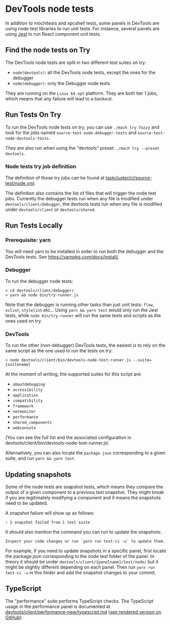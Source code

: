 # DevTools node tests

In addition to mochitests and xpcshell tests, some panels in DevTools are using node test libraries to run unit tests. For instance, several panels are using [Jest](https://jestjs.io/) to run React component unit tests.

## Find the node tests on Try

The DevTools node tests are split in two different test suites on try:
- `node(devtools)`: all the DevTools node tests, except the ones for the debugger
- `node(debugger)`: only the Debugger node tests

They are running on the `Linux 64 opt` platform. They are both tier 1 jobs, which means that any failure will lead to a backout.

## Run Tests On Try

To run the DevTools node tests on try, you can use `./mach try fuzzy` and look for the jobs named `source-test-node-debugger-tests` and `source-test-node-devtools-tests`.

They are also run when using the "devtools" preset: `./mach try --preset devtools`.

### Node tests try job definition

The definition of those try jobs can be found at [taskcluster/ci/source-test/node.yml](https://searchfox.org/mozilla-central/source/taskcluster/ci/source-test/node.yml).

The definition also contains the list of files that will trigger the node test jobs. Currently the debugger tests run when any file is modified under `devtools/client/debugger`, the devtools tests run when any file is modified under `devtools/client` or `devtools/shared`.

## Run Tests Locally

### Prerequisite: yarn

You will need yarn to be installed in order to run both the debugger and the DevTools tests. See https://yarnpkg.com/docs/install/.

### Debugger

To run the debugger node tests:
```
> cd devtools/client/debugger/
> yarn && node bin/try-runner.js
```

Note that the debugger is running other tasks than just unit tests: `flow`, `eslint`, `stylelint` etc...
Using `yarn && yarn test` would only run the Jest tests, while `node bin/try-runner` will run the same tests and scripts as the ones used on try.

### DevTools

To run the other (non-debugger) DevTools tests, the easiest is to rely on the same script as the one used to run the tests on try:
```
> node devtools/client/bin/devtools-node-test-runner.js --suite={suitename}
```

At the moment of writing, the supported suites for this script are:
- `aboutdebugging`
- `accessibility`
- `application`
- `compatibility`
- `framework`
- `netmonitor`
- `performance`
- `shared_components`
- `webconsole`

(You can see the full list and the associated configuration in devtools/client/bin/devtools-node-test-runner.js)

Alternatively, you can also locate the `package.json` corresponding to a given suite, and run `yarn && yarn test`.

## Updating snapshots

Some of the node tests are snapshot tests, which means they compare the output of a given component to a previous text snapshot. They might break if you are legitimately modifying a component and it means the snapshots need to be updated.

A snapshot failure will show up as follows:
```
› 1 snapshot failed from 1 test suite
```

It should also mention the command you can run to update the snapshots:
```
Inspect your code changes or run `yarn run test-ci -u` to update them.
```

For example, if you need to update snapshots in a specific panel, first locate the package.json corresponding to the node test folder of the panel. In theory it should be under `devtools/client/{panelname}/test/node/` but it might be slightly different depending on each panel. Then run `yarn run test-ci -u` in this folder and add the snapshot changes to your commit.

## TypeScript

The "performance" suite performs TypeScript checks. The TypeScript usage in the performance panel is documented at [devtools/client/performance-new/typescript.md](https://searchfox.org/mozilla-central/source/devtools/client/performance-new/typescript.md) ([see rendered version on GitHub](https://github.com/mozilla/gecko-dev/blob/master/devtools/client/performance-new/typescript.md)).
